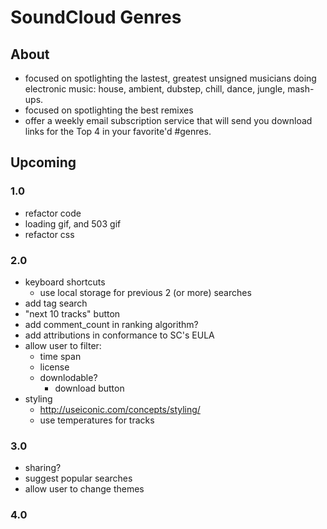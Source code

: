 SoundCloud Genres
=================

## About
- focused on spotlighting the lastest, greatest unsigned musicians doing electronic music: house, ambient, dubstep, chill, dance, jungle, mash-ups.
- focused on spotlighting the best remixes
- offer a weekly email subscription service that will send you download links for the Top 4 in your favorite'd #genres.

## Upcoming

### 1.0
- refactor code
- loading gif, and 503 gif
- refactor css

### 2.0
- keyboard shortcuts
	- use local storage for previous 2 (or more) searches
- add tag search
- "next 10 tracks" button
- add comment_count in ranking algorithm?
- add attributions in conformance to SC's EULA
- allow user to filter:
	- time span
	- license 
	- downlodable?
		- download button
- styling
	- http://useiconic.com/concepts/styling/
	- use temperatures for tracks

### 3.0
- sharing?
- suggest popular searches
- allow user to change themes

### 4.0
